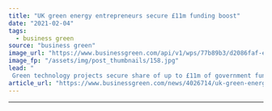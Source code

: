 ```yaml
---
title: "UK green energy entrepreneurs secure £11m funding boost"
date: "2021-02-04"
tags: 
  - business green
source: "business green"
image_url: "https://www.businessgreen.com/api/v1/wps/77b89b3/d2086faf-e407-41c3-830a-ceaf205e3329/2/Axis-Energy-Projects-EEF-grant-funded-model-testing-at-the-University-of-Edinburgh-s-FloWave-tank-185x114.jpg"
image_fp: "/assets/img/post_thumbnails/158.jpg"
lead: "
 Green technology projects secure share of up to £11m of government funding to support development of their innovations ..."
article_url: "https://www.businessgreen.com/news/4026714/uk-green-energy-entrepreneurs-secure-gbp11m-funding-boost"
---
```


---
